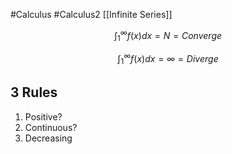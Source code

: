 #Calculus #Calculus2 [[Infinite Series]]

$$\int_1^\infty f(x)dx = N = Converge$$

$$\int_1^\infty f(x)dx = \infty = Diverge$$
## 3 Rules
1. Positive?
2. Continuous?
3. Decreasing
